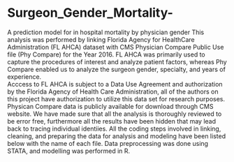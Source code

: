 # Surgeon_Gender_Mortality-
A prediction model for in hospital mortality by physician gender
This analysis was performed by linking Florida Agency for HealthCare Administration (FL AHCA) dataset with CMS Physician Compare Public Use file (Phy Compare) for the Year 2016. FL AHCA was primarily used to capture the procedures of interest and analyze patient factors, whereas Phy Compare enabled us to analyze the surgeon gender, specialty, and years of experience.  
Acccess to FL AHCA is subject to a Data Use Agreement and authorization by the Florida Agency of Health Care Administration, all of the authors on this project have authorization to utilize this data set for research purposes.    
Physican Compare data is publicly available for download through CMS website. 
We have made sure that all the analysis is thoroughly reviewed to be error free, furthermore all the results have been hidden that may lead back to tracing individual identiies.
All the coding steps involved in linking, cleaning, and preparing the data for analysis and modeling have been listed below with the name of each file. Data preprocessing was done using STATA, and modelling was performed in R. 
